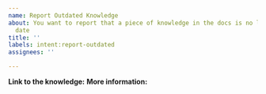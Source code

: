 ```yaml
---
name: Report Outdated Knowledge
about: You want to report that a piece of knowledge in the docs is no longer up to
  date
title: ''
labels: intent:report-outdated
assignees: ''

---
```


__Link to the knowledge:__
__More information:__
